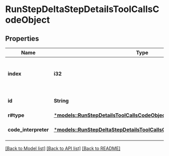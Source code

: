 # RunStepDeltaStepDetailsToolCallsCodeObject

## Properties
Name | Type | Description | Notes
------------ | ------------- | ------------- | -------------
**index** | **i32** | The index of the tool call in the tool calls array. | 
**id** | **String** | The ID of the tool call. | [optional] [default to None]
**r#type** | [***models::RunStepDetailsToolCallsCodeObjectType**](RunStepDetailsToolCallsCodeObject_type.md) |  | 
**code_interpreter** | [***models::RunStepDeltaStepDetailsToolCallsCodeObjectCodeInterpreter**](RunStepDeltaStepDetailsToolCallsCodeObject_code_interpreter.md) |  | [optional] [default to None]

[[Back to Model list]](../README.md#documentation-for-models) [[Back to API list]](../README.md#documentation-for-api-endpoints) [[Back to README]](../README.md)


